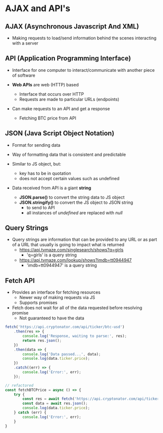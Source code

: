 # AJAX and API's

## AJAX (Asynchronous Javascript And XML)

  * Making requests to load/send information behind the scenes interacting with a server

## API (Application Programming Interface)

  * Interface for one computer to interact/communicate with another piece of software

  * **Web APIs** are web (HTTP) based
    * Interface that occurs over HTTP
    * Requests are made to particular URLs (endpoints)

  * Can make requests to an API and get a response
    * Fetching BTC price from API

## JSON (Java Script Object Notation)

  * Format for sending data

  * Way of formatting data that is consistent and predictable

  * Similar to JS object, but:
    * key has to be in quotation
    * does not accept certain values such as undefined

  * Data received from API is a giant **string**
    * **JSON.parse()** to convert the string data to JS object
    * **JSON.stringify()** to convert the JS object to JSON string
      * to send to API
      * all instances of *undefined* are replaced with *null*

## Query Strings

  * Query strings are information that can be provided to any URL or as part of a URL that usually is going to impact what is returned
    * https://api.tvmaze.com/singlesearch/shows?q=girls
      * 'q=girls' is a query string
    * https://api.tvmaze.com/lookup/shows?imdb=tt0944947
      * 'imdb=tt0944947' is a query string

## Fetch API
* Provides an interface for fetching resources
  * Newer way of making requests via JS
  * Supports promises
* Fetch does not wait for all of the data requested before resolving promise
  * Not guaranteed to have the data

```js
fetch('https://api.cryptonator.com/api/ticker/btc-usd')
    .then(res => {
        console.log('Response, waiting to parse:', res);
        return res.json();
    })
    .then(data => {
        console.log('Data passed...', data);
        console.log(data.ticker.price);
    })
    .catch((err) => {
        console.log('Error:', err);
    });

// refactored
const fetchBTCPrice = async () => {
    try {
        const res = await fetch('https://api.cryptonator.com/api/ticker/btc-usd');
        const data = await res.json();
        console.log(data.ticker.price);
    } catch (err) {
        console.log('Error:', err);
    }
}
```
